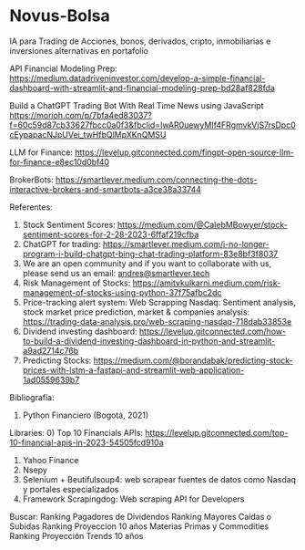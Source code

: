 # Novus-Bolsa
IA para Trading de Acciones, bonos, derivados, cripto, inmobiliarias e inversiones alternativas en portafolio

API Financial Modeling Prep:
https://medium.datadriveninvestor.com/develop-a-simple-financial-dashboard-with-streamlit-and-financial-modeling-prep-bd28af828fda

Build a ChatGPT Trading Bot With Real Time News using JavaScript
https://morioh.com/p/7bfa4ed83037?f=60c59d87cb33627fbcc0a0f3&fbclid=IwAR0uewyMIf4FRgmvkVjS7rsDpc0cEypapacNJpUVei_twHfbQlMpXKnQMSU

LLM for Finance:
https://levelup.gitconnected.com/fingpt-open-source-llm-for-finance-e8ec10d0bf40


BrokerBots:
https://smartlever.medium.com/connecting-the-dots-interactive-brokers-and-smartbots-a3ce38a33744

Referentes:
1) Stock Sentiment Scores: https://medium.com/@CalebMBowyer/stock-sentiment-scores-for-2-28-2023-6ffaf219cfba
2) ChatGPT for trading: https://smartlever.medium.com/i-no-longer-program-i-build-chatgpt-bing-chat-trading-platform-83e8bf3f8037
3) We are an open community and if you want to collaborate with us, please send us an email: andres@smartlever.tech
4) Risk Management of Stocks: https://amitvkulkarni.medium.com/risk-management-of-stocks-using-python-37f75afbc2dc
5) Price-tracking alert system: Web Scrapping Nasdaq: Sentiment analysis, stock market price prediction, market & companies analysis: https://trading-data-analysis.pro/web-scraping-nasdaq-718dab33853e
6) Dividend investing dashboard: https://levelup.gitconnected.com/how-to-build-a-dividend-investing-dashboard-in-python-and-streamlit-a9ad2714c76b
7) Predicting Stocks: https://medium.com/@borandabak/predicting-stock-prices-with-lstm-a-fastapi-and-streamlit-web-application-1ad0559639b7
   



Bibliografía:
1) Python Financiero (Bogotá, 2021)

Libraries:
0) Top 10 Financials APIs: https://levelup.gitconnected.com/top-10-financial-apis-in-2023-54505fcd910a
1) Yahoo Finance
2) Nsepy
3) Selenium + Beutifulsoup4: web scrapear fuentes de datos como Nasdaq y portales especializados
4) Framework Scrapingdog: Web scraping API for Developers

Buscar:
Ranking Pagadores de Dividendos
Ranking Mayores Caídas o Subidas
Ranking Proyeccion 10 años Materias Primas y Commodities
Ranking Proyección Trends 10 años
